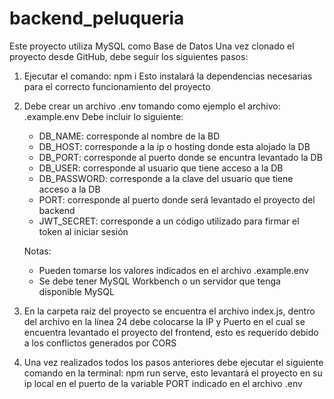 # backend_peluqueria

Este proyecto utiliza MySQL como Base de Datos
Una vez clonado el proyecto desde GitHub, debe seguir los siguientes pasos:

1. Ejecutar el comando: npm i Esto instalará la dependencias necesarias para el correcto funcionamiento del proyecto

2. Debe crear un archivo .env tomando como ejemplo el archivo: .example.env Debe incluir lo siguiente: 
    - DB_NAME: corresponde al nombre de la BD
    - DB_HOST: corresponde a la ip o hosting donde esta alojado la DB
    - DB_PORT: corresponde al puerto donde se encuntra levantado la DB
    - DB_USER: corresponde al usuario que tiene acceso a la DB
    - DB_PASSWORD: corresponde a la clave del usuario que tiene acceso a la DB
    - PORT: corresponde al puerto donde será levantado el proyecto del backend 
    - JWT_SECRET: corresponde a un código utilizado para firmar el token al iniciar sesión

    Notas: 
    - Pueden tomarse los valores indicados en el archivo .example.env
    - Se debe tener MySQL Workbench o un servidor que tenga disponible MySQL

3. En la carpeta raíz del proyecto se encuentra el archivo index.js, dentro del archivo en la línea 24 debe colocarse la IP y Puerto en el cual se encuentra levantado el proyecto del frontend, esto es requerido debido a los conflictos generados por CORS

4. Una vez realizados todos los pasos anteriores debe ejecutar el siguiente comando en la terminal: npm run serve, esto levantará el proyecto en su ip local en el puerto de la variable PORT indicado en el archivo .env